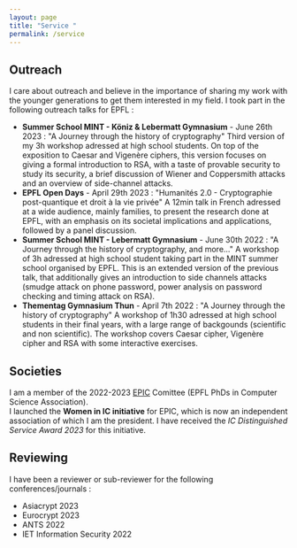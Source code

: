 ```yaml
---
layout: page
title: "Service "
permalink: /service
---
```


## Outreach
I care about outreach and believe in the importance of sharing my work with the younger generations to get them interested in my field. 
I took part in the following outreach talks for EPFL : 
- **Summer School MINT - Köniz & Lebermatt Gymnasium** - June 26th 2023 : "A Journey through the history of cryptography" Third version of my 3h workshop adressed at high school students. On top of the exposition to Caesar and Vigenère ciphers, this version focuses on giving a formal introduction to RSA, with a taste of provable security to study its security, a brief discussion of Wiener and Coppersmith attacks and an overview of side-channel attacks.
- **EPFL Open Days** - April 29th 2023 : "Humanités 2.0 - Cryptographie post-quantique et droit à la vie privée" A 12min talk in French adressed at a wide audience, mainly families, to present the research done at EPFL, with an emphasis on its societal implications and applications, followed by a panel discussion. 
- **Summer School MINT - Lebermatt Gymnasium** - June 30th 2022 : "A Journey through the history of cryptography, and more..." A workshop of 3h adressed at high school student taking part in the MINT summer school organised by EPFL. This is an extended version of the previous talk, that additionally gives an introduction to side channels attacks (smudge attack on phone password, power analysis on password checking and timing attack on RSA). 
- **Thementag Gymnasium Thun** - April 7th 2022 : "A Journey through the history of cryptography" A workshop of 1h30 adressed at high school students in their final years, with a large range of backgounds (scientific and non scientific). The workshop covers Caesar cipher, Vigenère cipher and RSA with some interactive exercises. 

## Societies
I am a member of the 2022-2023 [EPIC](http://epic.epfl.ch/) Comittee (EPFL PhDs in Computer Science Association). <br>
I launched the **Women in IC initiative** for EPIC, which is now an independent association of which I am the president. I have received the *IC Distinguished Service Award 2023* for this initiative. 

## Reviewing
I have been a reviewer or sub-reviewer for the following conferences/journals : 
- Asiacrypt 2023
- Eurocrypt 2023
- ANTS 2022 
- IET Information Security 2022
